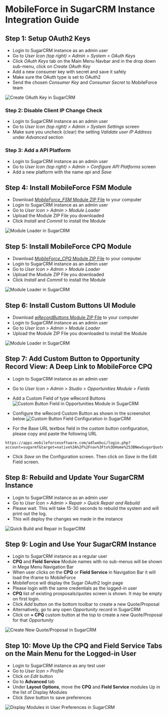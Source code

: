 # MobileForce in SugarCRM Instance Integration Guide

## Step 1: Setup OAuth2 Keys
- Login to SugarCRM instance as an admin user
- Go to *User Icon (top right) > Admin > System > OAuth Keys*
- Click *OAuth Keys* tab on the Main Menu Navbar and in the drop down sub-menu, click on *Create OAuth Key*
- Add a new consumer key with secret and save it safely
- Make sure the OAuth type is set to OAuth2
- Send the chosen *Consumer Key* and *Consumer Secret* to MobileForce team

![Create OAuth Key in SugarCRM](/images/sugar_oauth_key_create.png)

### Step 2: Disable Client IP Change Check
- Login to SugarCRM instance as an admin user
- Go to *User Icon (top right) > Admin > System Settings* screen
- Make sure you uncheck (clear) the setting *Validate user IP Address* under *Advanced* section

### Step 3: Add a API Platform
- Login to SugarCRM instance as an admin user
- Go to *User Icon (top right) > Admin > Configure API Platforms* screen
- Add a new platform with the name *api* and *Save*

## Step 4: Install MobileForce FSM Module
- Download [*MobileForce_FSM* Module ZIP File](/assets/MobileForce_FSM.zip) to your computer
- Login to SugarCRM instance as an admin user
- Go to *User Icon > Admin > Module Loader*
- Upload the Module ZIP File you downloaded
- Click *Install* and *Commit* to install the Module

![Module Loader in SugarCRM](/images/sugar_module_loader.png)

## Step 5: Install MobileForce CPQ Module
- Download [*MobileForce_CPQ* Module ZIP File](/assets/MobileForce_CPQ.zip) to your computer
- Login to SugarCRM instance as an admin user
- Go to *User Icon > Admin > Module Loader*
- Upload the Module ZIP File you downloaded
- Click *Install* and *Commit* to install the Module

![Module Loader in SugarCRM](/images/sugar_module_loader.png)

## Step 6: Install Custom Buttons UI Module
- Download [*wRecordButtons* Module ZIP File](/assets/wRecordButtons_v5.22.zip) to your computer
- Login to SugarCRM instance as an admin user
- Go to *User Icon > Admin > Module Loader*
- Upload the Module ZIP File you downloaded to install the Module

![Module Loader in SugarCRM](/images/sugar_module_loader.png)

## Step 7: Add Custom Button to Opportunity Record View: A Deep Link to MobileForce CPQ
- Login to SugarCRM instance as an admin user
- Go to *User Icon > Admin > Studio > Opportunities Module > Fields*
- Add a Custom Field of type wRecord Buttons
![Custom Button Field in Opportunities Module in SugarCRM](/images/sugar_custom_button_field.png)

- Configure the wRecord Custom Button as shown in the screenshot below
![Custom Button Field Configuration in SugarCRM](/images/sugar_configure_custom_button.png)
- For the Base URL textbox field in the custom button configuration, please copy and paste the following URL

```
https://apps.mobileforcesoftware.com/adlwebui/login.php?account=sugarmf&target=native%3A%2F%2Fnav%3Fto%3DHome%253BNewSugarQuote%26params%3D%257B%2522form%2522%253A%257B%2522account%2522%253A%2522%257B%255C%2522key%255C%2522%253A%255C%2522{account_id}%255C%2522%252C%255C%2522value%255C%2522%253A%255C%2522{account_name}%255C%2522%257D%2522%252C%2522opportunity%2522%253A%2522%257B%255C%2522key%255C%2522%253A%255C%2522{id}%255C%2522%252C%255C%2522value%255C%2522%253A%255C%2522{name}%255C%2522%257D%2522%257D%257D
```

- Click *Save* on the Configuration screen. Then click on *Save* in the Edit Field screen.

## Step 8: Rebuild and Update Your SugarCRM Instance
- Login to SugarCRM instance as an admin user
- Go to *User Icon > Admin > Repair > Quick Repair and Rebuild*
- Please wait. This will take 15-30 seconds to rebuild the system and will print out the log.
- This will deploy the changes we made in the instance

![Quick Build and Repair in SugarCRM](/images/sugar_quick_repair_rebuild.png)

## Step 9: Login and Use Your SugarCRM Instance
- Login to SugarCRM instance as a regular user
- **CPQ** and **Field Service** Module names with no sub-menus will be shown in Mega Menu Navigation Bar 
- When user clicks on the **CPQ** or **Field Service** in Navigation Bar it will load the iframe to MobileForce
- MobileForce will display the Sugar OAuth2 login page
- Please login with the same credentials as the logged-in user
- **CPQ** list of existing prosposals/quotes screen is shown. It may be empty on first login.
- Click *Add* button on the bottom toolbar to create a new Quote/Proposal
- Alternatively, go to any open *Opportunity* record in SugarCRM
- Click on **+ CPQ** custom button at the top to create a new Quote/Proposal for that *Opportunity*

![Create New Quote/Proposal in SugarCRM](/images/sugar_cpq_launch_points.png)

## Step 10: Move Up the CPQ and Field Service Tabs on the Main Menu for the Logged-in User
- Login to SugarCRM instance as any test user
- Go to *User Icon > Profile*
- Click on *Edit* button
- Go to **Advanced** tab
- Under **Layout Options**, move the **CPQ** and **Field Service** modules Up in the list of Display Modules
- Click *Save* button to save preferences

![Display Modules in User Preferences in SugarCRM](/images/sugar_display_modules_user.png)

